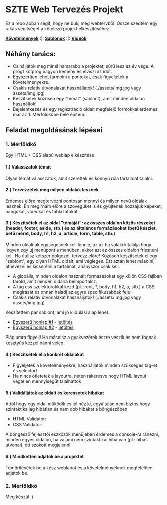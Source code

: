 # SZTE Web Tervezés Projekt

Ez a repo abban segít, hogy ne bukj meg webtervből. Össze szedtem egy rakás segítséget a kötelező projekt elkészítéséhez.

**[Követelmények](https://github.com/BarnaGergely/SZTEWebtervProjekt/tree/main/kovetelmenyek)** :|: **[Sablonok](https://github.com/BarnaGergely/SZTEWebtervProjekt/tree/main/sablonok)** :|: **[Videók]()**

## Néhány tanács:

- Csináljátok meg minél hamarabb a projektet, sűrű lesz az év vége. A prog1 kötprog nagyon kemény és elviszi az időt.
- Egyszerűen lehet farmolni a pontokat, csak figyeljetek a követelményekre.
- Csakis relatív útvonalakat használjatok! (./assets/img.jpg vagy assets/img.jpg)
- Készítsetek közösen egy "témát" (sablont), amit minden oldalon használtok!
- Bejelentkezés és egy regisztráció oldalt megfelelő formokkal érdemes már az 1. Mérföldkőbe bele építeni.

## Feladat megoldásának lépései

### 1. Mérföldkő

Egy HTML + CSS alapú weblap elkészítése

#### 1.) Válasszatok témát

Olyan témát válasszatok, amit szerettek és könnyű róla tartalmat találni.

#### 2.) Tervezzétek meg milyen oldalak lesznek

Érdemes előre megtervezni pontosan mennyi és milyen nevű oldalak lesznek. Én megírnám előre a szövegüket is és gyűjtenék hozzájuk képeket, hangokat, videókat és táblázatokat.

#### 3.) Készítsétek el az oldal "témáját": az összes oldalon közös részeket (header, footer, aside, stb.) és az általános formázásokat (betű készlet, betű méret, body, h1, h2, a, article, form, table, stb.)

Minden oldalnak egységesnek kell lennie, az az ha valaki kitalálja hogy legyen egy új menüpont a menüben, akkor azt az összes oldalon frissíteni kell. Ha útálsz kétszer dolgozni, tervezz előre! Közösen készítsetek el egy "sablont", egy olyan HTML oldalt, ami végleges. Ezt aztán lehet másolni, átnevezni és kicserélni a tartalmát, ahányszor csak kell.

- A globális, minden oldalon használt formázásokat egy külön CSS fájlban tárold, amit minden oldalra beimportálsz.
- A tág css szelektorokkal kezd (pl. :root, \*, body, h1, h2, a, stb.) a CSS megírását és onnan haladj az egyre specifikusabbak felé
- Csakis relatív útvonalakat használjatok! (./assets/img.jpg vagy assets/img.jpg)

Készítettem pár sablont, ami jó kiidulási alap lehet:

- [Egyszerű honlap #1](https://barnagergely.github.io/SZTEWebtervProjekt/sablonok/merfoldko1/simple-website-1/) - [letöltés](https://github.com/BarnaGergely/SZTEWebtervProjekt/raw/main/sablonok/merfoldko1/simple-website-2.zip)
- [Egyszerű honlap #2](https://barnagergely.github.io/SZTEWebtervProjekt/sablonok/merfoldko1/simple-website-2/) - [letöltés](https://github.com/BarnaGergely/SZTEWebtervProjekt/raw/main/sablonok/merfoldko1/simple-website-2.zip)

Plágiumra figyelj! Ha másolsz a gyakvezérek észre veszik és nem fognak kesztyűs kézzel bánni veled.

#### 4.) Készítsétek el a konkrét oldalakat

- Figyeljetek a követelményekre, használjatok minden szükséges tag-et és selectort.
- Ha nincs ötletetek a layoutra, neten rákeresve hogy HTML layout végtelen mennyiségűt találhattok

#### 5.) Validáljátok az oldalt és keressetek hibákat

Attól hogy egy oldal működik és jól néz ki, egyáltalán nem biztos hogy szintaktikailag hibátlan és nem dob hibákat a böngészőben.

- HTML Validator:
- CSS Validator:

A böngésző fejlesztői eszközök menüjében érdemes a console-ra ránézni, minden egyes oldalon, ha valami nem szintaktikai hiba van (pl.: hibás útvonal), ott szokott megjelenni.

#### 6.) Mindketten adjátok be a projektet

Tömörítésétek be a kész weblapot és a követelményeknek megfelelően adjátok be.

### 2. Mérföldkő

Még készül :)
